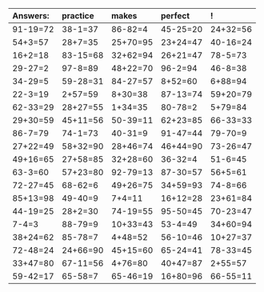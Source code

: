 | Answers: | practice | makes | perfect | ! |
| :--- | :--- | :--- | :--- | :--- |
| 91-19=72 | 38-1=37 | 86-82=4 | 45-25=20 | 24+32=56 | 
| 54+3=57 | 28+7=35 | 25+70=95 | 23+24=47 | 40-16=24 | 
| 16+2=18 | 83-15=68 | 32+62=94 | 26+21=47 | 78-5=73 | 
| 29-27=2 | 97-8=89 | 48+22=70 | 96-2=94 | 46-8=38 | 
| 34-29=5 | 59-28=31 | 84-27=57 | 8+52=60 | 6+88=94 | 
| 22-3=19 | 2+57=59 | 8+30=38 | 87-13=74 | 59+20=79 | 
| 62-33=29 | 28+27=55 | 1+34=35 | 80-78=2 | 5+79=84 | 
| 29+30=59 | 45+11=56 | 50-39=11 | 62+23=85 | 66-33=33 | 
| 86-7=79 | 74-1=73 | 40-31=9 | 91-47=44 | 79-70=9 | 
| 27+22=49 | 58+32=90 | 28+46=74 | 46+44=90 | 73-26=47 | 
| 49+16=65 | 27+58=85 | 32+28=60 | 36-32=4 | 51-6=45 | 
| 63-3=60 | 57+23=80 | 92-79=13 | 87-30=57 | 56+5=61 | 
| 72-27=45 | 68-62=6 | 49+26=75 | 34+59=93 | 74-8=66 | 
| 85+13=98 | 49-40=9 | 7+4=11 | 16+12=28 | 23+61=84 | 
| 44-19=25 | 28+2=30 | 74-19=55 | 95-50=45 | 70-23=47 | 
| 7-4=3 | 88-79=9 | 10+33=43 | 53-4=49 | 34+60=94 | 
| 38+24=62 | 85-78=7 | 4+48=52 | 56-10=46 | 10+27=37 | 
| 72-48=24 | 24+66=90 | 45+15=60 | 65-24=41 | 78-33=45 | 
| 33+47=80 | 67-11=56 | 4+76=80 | 40+47=87 | 2+55=57 | 
| 59-42=17 | 65-58=7 | 65-46=19 | 16+80=96 | 66-55=11 | 
